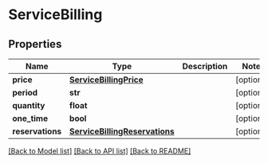 # ServiceBilling

## Properties
Name | Type | Description | Notes
------------ | ------------- | ------------- | -------------
**price** | [**ServiceBillingPrice**](ServiceBillingPrice.md) |  | [optional] 
**period** | **str** |  | [optional] 
**quantity** | **float** |  | [optional] 
**one_time** | **bool** |  | [optional] 
**reservations** | [**ServiceBillingReservations**](ServiceBillingReservations.md) |  | [optional] 

[[Back to Model list]](../README.md#documentation-for-models) [[Back to API list]](../README.md#documentation-for-api-endpoints) [[Back to README]](../README.md)


